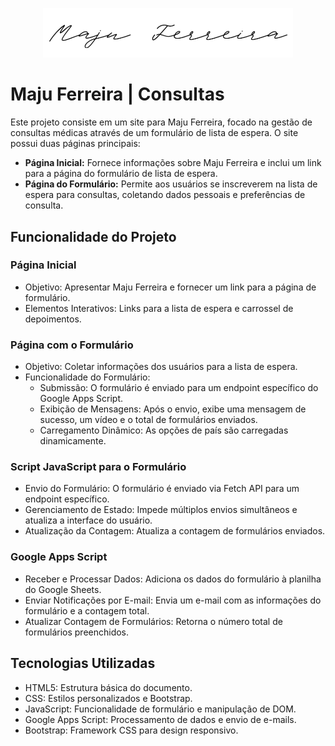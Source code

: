 <p align="center"><a href="https://majuferreira.com" target="_blank" ><img src="https://github.com/MauricioCavalcante/ProjectMJF/blob/main/imagens/readme-image.png" width="400" alt="Maju Logo"></a></p>

# Maju Ferreira | Consultas

Este projeto consiste em um site para Maju Ferreira, focado na gestão de consultas médicas através de um formulário de lista de espera. O site possui duas páginas principais:

- **Página Inicial:** Fornece informações sobre Maju Ferreira e inclui um link para a página do formulário de lista de espera.
- **Página do Formulário:** Permite aos usuários se inscreverem na lista de espera para consultas, coletando dados pessoais e preferências de consulta.

## Funcionalidade do Projeto

### Página Inicial

- Objetivo: Apresentar Maju Ferreira e fornecer um link para a página de formulário.
- Elementos Interativos: Links para a lista de espera e carrossel de depoimentos.

### Página com o Formulário

- Objetivo: Coletar informações dos usuários para a lista de espera.
- Funcionalidade do Formulário:
  - Submissão: O formulário é enviado para um endpoint específico do Google Apps Script.
  - Exibição de Mensagens: Após o envio, exibe uma mensagem de sucesso, um vídeo e o total de formulários enviados.
  - Carregamento Dinâmico: As opções de país são carregadas dinamicamente.

### Script JavaScript para o Formulário

- Envio do Formulário: O formulário é enviado via Fetch API para um endpoint específico.
- Gerenciamento de Estado: Impede múltiplos envios simultâneos e atualiza a interface do usuário.
- Atualização da Contagem: Atualiza a contagem de formulários enviados.

### Google Apps Script

- Receber e Processar Dados: Adiciona os dados do formulário à planilha do Google Sheets.
- Enviar Notificações por E-mail: Envia um e-mail com as informações do formulário e a contagem total.
- Atualizar Contagem de Formulários: Retorna o número total de formulários preenchidos.

## Tecnologias Utilizadas

- HTML5: Estrutura básica do documento.
- CSS: Estilos personalizados e Bootstrap.
- JavaScript: Funcionalidade de formulário e manipulação de DOM.
- Google Apps Script: Processamento de dados e envio de e-mails.
- Bootstrap: Framework CSS para design responsivo.